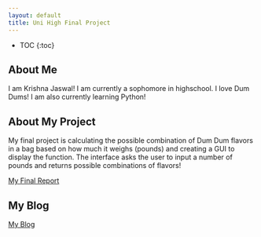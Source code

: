 ```yaml
---
layout: default
title: Uni High Final Project
---
```


* TOC
{:toc}

## About Me

I am Krishna Jaswal! I am currently a sophomore in highschool. I love Dum Dums! I am also currently learning Python!

## About My Project

My final project is calculating the possible combination of Dum Dum flavors in a bag based on how much it weighs (pounds) and creating a GUI to display the function. The interface asks the user to input a number of pounds and returns possible combinations of flavors!  

[My Final Report](files/finalreport.pdf)

## My Blog

[My Blog](blog.html)
